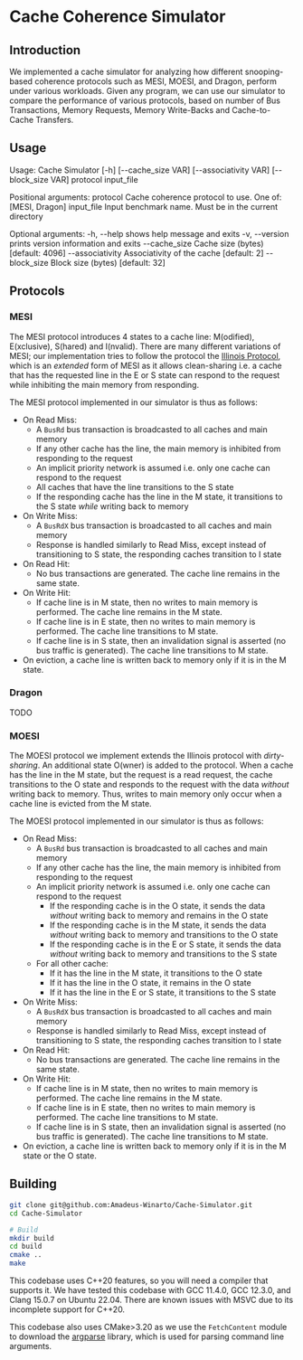 # Cache Coherence Simulator

## Introduction

We implemented a cache simulator for analyzing how different snooping-based coherence protocols such as MESI, MOESI, and Dragon, perform under various workloads. Given any program, we can use our simulator to compare the performance of various protocols, based on number of Bus Transactions, Memory Requests, Memory Write-Backs and Cache-to-Cache Transfers.

## Usage

Usage: Cache Simulator [-h] [--cache_size VAR] [--associativity VAR] [--block_size VAR] protocol input_file

Positional arguments:
  protocol              Cache coherence protocol to use. One of: [MESI, Dragon]
  input_file            Input benchmark name. Must be in the current directory

Optional arguments:
  -h, --help            shows help message and exits
  -v, --version         prints version information and exits
  --cache_size          Cache size (bytes) [default: 4096]
  --associativity       Associativity of the cache [default: 2]
  --block_size          Block size (bytes) [default: 32]

## Protocols

### MESI

The MESI protocol introduces 4 states to a cache line: M(odified), E(xclusive), S(hared) and I(nvalid). There are many different variations of MESI; our implementation tries to follow the protocol the [Illinois Protocol](https://dl.acm.org/doi/pdf/10.1145/800015.808204), which is an *extended* form of MESI as it allows clean-sharing i.e. a cache that has the requested line in the E or S state can respond to the request while inhibiting the main memory from responding.

The MESI protocol implemented in our simulator is thus as follows:

- On Read Miss:
  - A `BusRd` bus transaction is broadcasted to all caches and main memory
  - If any other cache has the line, the main memory is inhibited from responding to the request
  - An implicit priority network is assumed i.e. only one cache can respond to the request
  - All caches that have the line transitions to the S state
  - If the responding cache has the line in the M state, it transitions to the S state *while* writing back to memory
- On Write Miss:
  - A `BusRdX` bus transaction is broadcasted to all caches and main memory
  - Response is handled similarly to Read Miss, except instead of transitioning to S state, the responding caches transition to I state
- On Read Hit:
  - No bus transactions are generated. The cache line remains in the same state.
- On Write Hit:
  - If cache line is in M state, then no writes to main memory is performed. The cache line remains in the M state.
  - If cache line is in E state, then no writes to main memory is performed. The cache line transitions to M state.
  - If cache line is in S state, then an invalidation signal is asserted (no bus traffic is generated). The cache line transitions to M state.
- On eviction, a cache line is written back to memory only if it is in the M state.

### Dragon

TODO

### MOESI

The MOESI protocol we implement extends the Illinois protocol with *dirty-sharing*. An additional state O(wner) is added to the protocol. When a cache has the line in the M state, but the request is a read request, the cache transitions to the O state and responds to the request with the data *without* writing back to memory. Thus, writes to main memory only occur when a cache line is evicted from the M state.

The MOESI protocol implemented in our simulator is thus as follows:

- On Read Miss:
  - A `BusRd` bus transaction is broadcasted to all caches and main memory
  - If any other cache has the line, the main memory is inhibited from responding to the request
  - An implicit priority network is assumed i.e. only one cache can respond to the request
    - If the responding cache is in the O state, it sends the data *without* writing back to memory and remains in the O state
    - If the responding cache is in the M state, it sends the data *without* writing back to memory and transitions to the O state
    - If the responding cache is in the E or S state, it sends the data *without* writing back to memory and transitions to the S state
  - For all other cache:
    - If it has the line in the M state, it transitions to the O state
    - If it has the line in the O state, it remains in the O state
    - If it has the line in the E or S state, it transitions to the S state
- On Write Miss:
  - A `BusRdX` bus transaction is broadcasted to all caches and main memory
  - Response is handled similarly to Read Miss, except instead of transitioning to S state, the responding caches transition to I state
- On Read Hit:
  - No bus transactions are generated. The cache line remains in the same state.
- On Write Hit:
  - If cache line is in M state, then no writes to main memory is performed. The cache line remains in the M state.
  - If cache line is in E state, then no writes to main memory is performed. The cache line transitions to M state.
  - If cache line is in S state, then an invalidation signal is asserted (no bus traffic is generated). The cache line transitions to M state.
- On eviction, a cache line is written back to memory only if it is in the M state or the O state.

## Building

```bash
git clone git@github.com:Amadeus-Winarto/Cache-Simulator.git
cd Cache-Simulator

# Build
mkdir build
cd build
cmake ..
make
```

This codebase uses C++20 features, so you will need a compiler that supports it. We have tested this codebase with GCC 11.4.0, GCC 12.3.0, and Clang 15.0.7 on Ubuntu 22.04. There are known issues with MSVC due to its incomplete support for C++20.

This codebase also uses CMake>3.20 as we use the `FetchContent` module to download the [argparse](https://github.com/p-ranav/argparse) library, which is used for parsing command line arguments.
